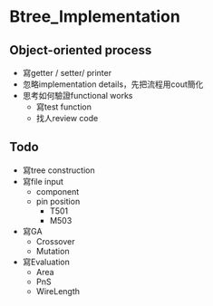 # Btree_Implementation

## Object-oriented process
* 寫getter / setter/ printer
* 忽略implementation details，先把流程用cout簡化
* 思考如何驗證functional works
  * 寫test function
  * 找人review code

## Todo
* 寫tree construction
* 寫file input
  * component
  * pin position
    * T501
    * M503
* 寫GA
  * Crossover
  * Mutation
* 寫Evaluation
  * Area
  * PnS
  * WireLength
